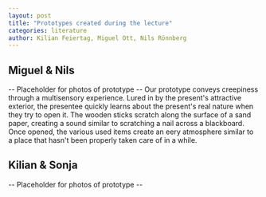 ```yaml
---
layout: post
title: "Prototypes created during the lecture"
categories: literature
author: Kilian Feiertag, Miguel Ott, Nils Rönnberg
---
```


## Miguel & Nils
-- Placeholder for photos of prototype --
Our prototype conveys creepiness through a multisensory experience. Lured in by the present's attractive exterior, the presentee quickly learns about the present's real nature when they try to open it. The wooden sticks scratch along the surface of a sand paper, creating a sound similar to scratching a nail across a blackboard. Once opened, the various used items create an eery atmosphere similar to a place that hasn't been properly taken care of in a while.

## Kilian & Sonja
-- Placeholder for photos of prototype --